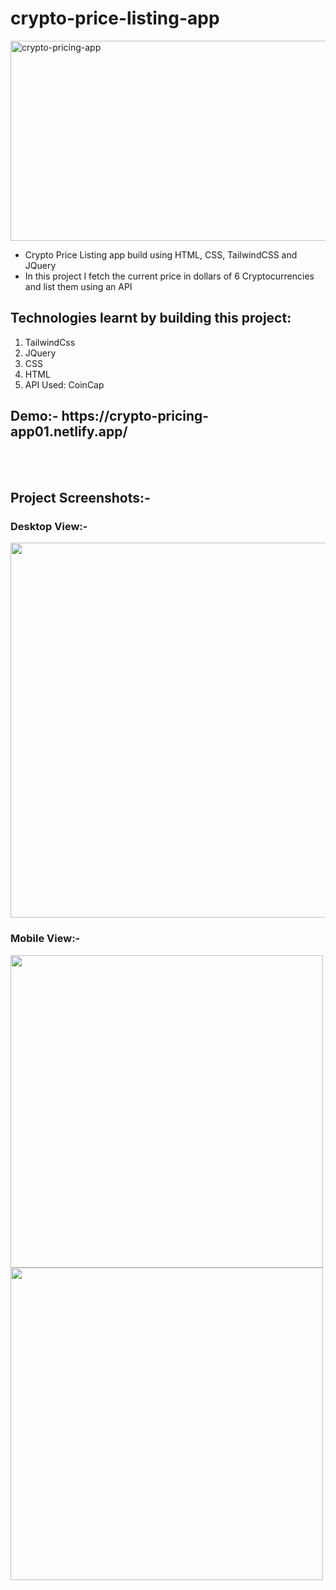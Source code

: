 # crypto-price-listing-app
<img src="https://socialify.git.ci/Sumitkmr13/crypto-pricing-app/image?font=Rokkitt&language=1&owner=1&pattern=Brick%20Wall&stargazers=1&theme=Dark" alt="crypto-pricing-app" width="640" height="320" />

<ul>
  <li>Crypto Price Listing app build using HTML, CSS, TailwindCSS and JQuery</li>
  <li>In this project I fetch the current price in dollars of 6 Cryptocurrencies and list them using an API</li>
</ul>
  
 

<h2>Technologies learnt by building this project:</h2>
<ol>
  <li>TailwindCss</li>

  <li>JQuery</li>
  
  <li>CSS</li>

  <li>HTML</li>
  <li>API Used: CoinCap</li>
  </ol>
  
<h2>Demo:- https://crypto-pricing-app01.netlify.app/ </h2>
<br></br>
<h2>Project Screenshots:-</h2>
<h3>Desktop View:-</h3>
<div><span><img src="https://res.cloudinary.com/dhfpcwwq0/image/upload/v1628793166/project/Screenshot_55_dce5e1.png" width="600px"></span>
</div>
  
<h3>Mobile View:-</h3>
<div><span><img src="https://res.cloudinary.com/dhfpcwwq0/image/upload/v1628793166/project/Screenshot_57_xueip8.png" height="500px"></span>
  <span><img src="https://res.cloudinary.com/dhfpcwwq0/image/upload/v1628793166/project/Screenshot_56_etyvuc.png" height="500px"></span></div>


